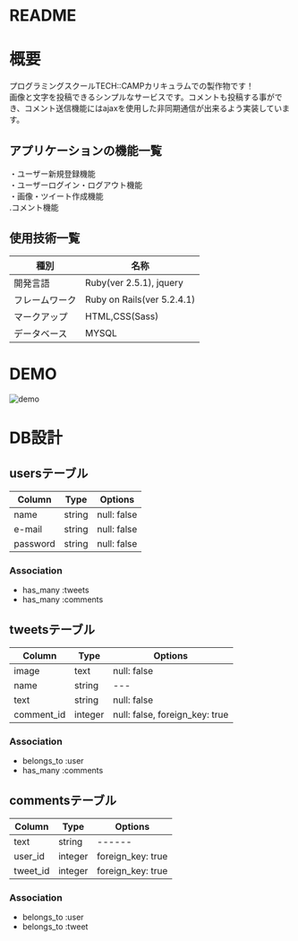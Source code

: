 # README

# 概要
プログラミングスクールTECH::CAMPカリキュラムでの製作物です！<br>
画像と文字を投稿できるシンプルなサービスです。コメントも投稿する事ができ、コメント送信機能にはajaxを使用した非同期通信が出来るよう実装しています。

## アプリケーションの機能一覧
・ユーザー新規登録機能<br>
・ユーザーログイン・ログアウト機能<br>
・画像・ツイート作成機能<br>
.コメント機能<br>

## 使用技術一覧
|種別|名称|
|------|----|
|開発言語|Ruby(ver 2.5.1), jquery|
|フレームワーク|Ruby on Rails(ver 5.2.4.1)|
|マークアップ|HTML,CSS(Sass)|
|データベース|MYSQL|
  
# DEMO
![demo](https://row.github.com/wiki/itokeso/pictweet/image2/image.gif)

# DB設計

##  usersテーブル  
|Column|Type|Options|
|------|----|-------|
|name |string|null: false|
|e-mail|string|null: false|
|password|string|null: false|
### Association
- has_many :tweets
- has_many :comments

## tweetsテーブル
|Column|Type|Options|
|------|----|-------|
|image|text|null: false|
|name|string|---|
|text|string|null: false|
|comment_id|integer|null: false, foreign_key: true|
### Association
- belongs_to :user
- has_many :comments

##  commentsテーブル  
|Column|Type|Options|
|------|----|-------|
|text |string|------|
|user_id|integer|foreign_key: true|
|tweet_id|integer|foreign_key: true|
### Association
- belongs_to :user
- belongs_to :tweet



